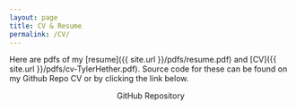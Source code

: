 ```yaml
---
layout: page
title: CV & Resume
permalink: /CV/
---
```


Here are pdfs of my [resume]({{ site.url }}/pdfs/resume.pdf) and [CV]({{ site.url }}/pdfs/cv-TylerHether.pdf). Source code for these can be found on my Github Repo CV or by clicking the link below.

<center>GitHub Repository
<a href="http://github.com/tylerhether/CV"><p><i class="fa fa-github"></i></p></a>
</center>
